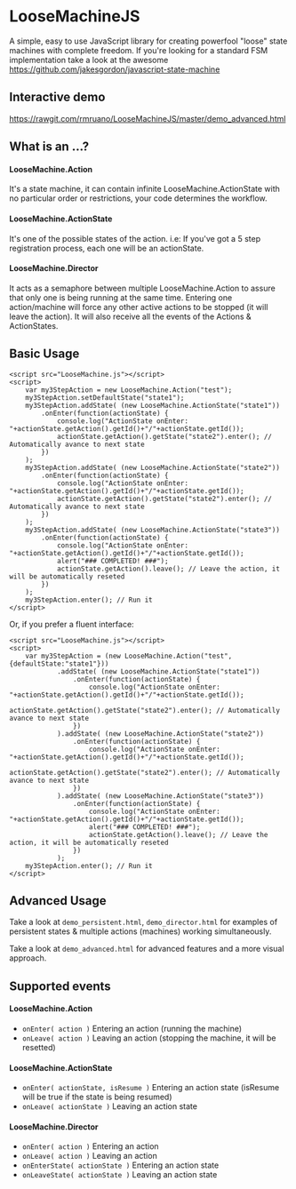 LooseMachineJS
==============

A simple, easy to use JavaScript library for creating powerfool "loose" state machines with complete freedom. If you're looking for a standard FSM implementation take a look at the awesome https://github.com/jakesgordon/javascript-state-machine

Interactive demo
----------------
https://rawgit.com/rmruano/LooseMachineJS/master/demo_advanced.html

What is an ...? 
---------------
#### LooseMachine.Action
It's a state machine, it can contain infinite LooseMachine.ActionState with no particular order or restrictions, your code determines the workflow.

#### LooseMachine.ActionState
It's one of the possible states of the action. i.e: If you've got a 5 step registration process, each one will be an actionState.

#### LooseMachine.Director
It acts as a semaphore between multiple LooseMachine.Action to assure that only one is being running at the same time. Entering one action/machine will force any other active actions to be stopped (it will leave the action). It will also receive all the events of the Actions & ActionStates.


Basic Usage
-----------

```
<script src="LooseMachine.js"></script>
<script>
    var my3StepAction = new LooseMachine.Action("test");
    my3StepAction.setDefaultState("state1");
    my3StepAction.addState( (new LooseMachine.ActionState("state1"))
        .onEnter(function(actionState) {
            console.log("ActionState onEnter:  "+actionState.getAction().getId()+"/"+actionState.getId());
            actionState.getAction().getState("state2").enter(); // Automatically avance to next state
        })
    );
    my3StepAction.addState( (new LooseMachine.ActionState("state2"))
        .onEnter(function(actionState) {
            console.log("ActionState onEnter:  "+actionState.getAction().getId()+"/"+actionState.getId());
            actionState.getAction().getState("state2").enter(); // Automatically avance to next state
        })
    );
    my3StepAction.addState( (new LooseMachine.ActionState("state3"))
        .onEnter(function(actionState) {
            console.log("ActionState onEnter:  "+actionState.getAction().getId()+"/"+actionState.getId());
            alert("### COMPLETED! ###");
            actionState.getAction().leave(); // Leave the action, it will be automatically reseted
        })
    );
    my3StepAction.enter(); // Run it
</script>
```

Or, if you prefer a fluent interface:

```
<script src="LooseMachine.js"></script>
<script>
    var my3StepAction = (new LooseMachine.Action("test", {defaultState:"state1"}))
            .addState( (new LooseMachine.ActionState("state1"))
                .onEnter(function(actionState) {
                    console.log("ActionState onEnter:  "+actionState.getAction().getId()+"/"+actionState.getId());
                    actionState.getAction().getState("state2").enter(); // Automatically avance to next state
                })
            ).addState( (new LooseMachine.ActionState("state2"))
                .onEnter(function(actionState) {
                    console.log("ActionState onEnter:  "+actionState.getAction().getId()+"/"+actionState.getId());
                    actionState.getAction().getState("state2").enter(); // Automatically avance to next state
                })
            ).addState( (new LooseMachine.ActionState("state3"))
                .onEnter(function(actionState) {
                    console.log("ActionState onEnter:  "+actionState.getAction().getId()+"/"+actionState.getId());
                    alert("### COMPLETED! ###");
                    actionState.getAction().leave(); // Leave the action, it will be automatically reseted
                })
            );
    my3StepAction.enter(); // Run it
</script>
```

Advanced Usage
--------------

Take a look at `demo_persistent.html`, `demo_director.html` for examples of persistent states & multiple actions (machines) working simultaneously.

Take a look at `demo_advanced.html` for advanced features and a more visual approach.

Supported events
----------------
#### LooseMachine.Action
- `onEnter( action )`  Entering an action (running the machine)
- `onLeave( action )`  Leaving an action (stopping the machine, it will be resetted)

#### LooseMachine.ActionState
- `onEnter( actionState, isResume )`  Entering an action state (isResume will be true if the state is being resumed)
- `onLeave( actionState )`  Leaving an action state

#### LooseMachine.Director
- `onEnter( action )`  Entering an action
- `onLeave( action )`  Leaving an action
- `onEnterState( actionState )`  Entering an action state 
- `onLeaveState( actionState )`  Leaving an action state
